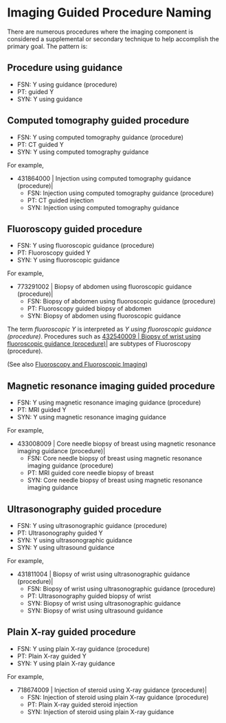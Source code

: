# Imaging Guided Procedure Naming

There are numerous procedures where the imaging component is considered a supplemental or secondary technique to help accomplish the primary goal. The pattern is:

## Procedure using guidance

* FSN: Y using guidance (procedure)
* PT: guided Y
* SYN: Y using guidance

## Computed tomography guided procedure

* FSN: Y using computed tomography guidance (procedure)
* PT: CT guided Y
* SYN: Y using computed tomography guidance

For example,

* 431864000 | Injection using computed tomography guidance (procedure)|
  * FSN: Injection using computed tomography guidance (procedure)
  * PT: CT guided injection
  * SYN: Injection using computed tomography guidance

## Fluoroscopy guided procedure

* FSN: Y using fluoroscopic guidance (procedure)
* PT: Fluoroscopy guided Y
* SYN: Y using fluoroscopic guidance

For example,

* 773291002 | Biopsy of abdomen using fluoroscopic guidance (procedure)|
  * FSN: Biopsy of abdomen using fluoroscopic guidance (procedure)
  * PT: Fluoroscopy guided biopsy of abdomen
  * SYN: Biopsy of abdomen using fluoroscopic guidance

The term _fluoroscopic Y_ is interpreted as _Y using fluoroscopic guidance (procedure)_. Procedures such as [432540009 | Biopsy of wrist using fluoroscopic guidance (procedure)|](http://snomed.info/id/432540009) are subtypes of Fluoroscopy (procedure).

(See also [Fluoroscopy and Fluoroscopic Imaging](../../../../../../authoring/procedure/Fluoroscopy-and-Fluoroscopic-Imaging_174691328.html))

## Magnetic resonance imaging guided procedure

* FSN: Y using magnetic resonance imaging guidance (procedure)
* PT: MRI guided Y
* SYN: Y using magnetic resonance imaging guidance

For example,

* 433008009 | Core needle biopsy of breast using magnetic resonance imaging guidance (procedure)|
  * FSN: Core needle biopsy of breast using magnetic resonance imaging guidance (procedure)
  * PT: MRI guided core needle biopsy of breast
  * SYN: Core needle biopsy of breast using magnetic resonance imaging guidance

## Ultrasonography guided procedure

* FSN: Y using ultrasonographic guidance (procedure)
* PT: Ultrasonography guided Y
* SYN: Y using ultrasonographic guidance
* SYN: Y using ultrasound guidance

For example,

* 431811004 | Biopsy of wrist using ultrasonographic guidance (procedure)|
  * FSN: Biopsy of wrist using ultrasonographic guidance (procedure)
  * PT: Ultrasonography guided biopsy of wrist
  * SYN: Biopsy of wrist using ultrasonographic guidance
  * SYN: Biopsy of wrist using ultrasound guidance

## Plain X-ray guided procedure

* FSN: Y using plain X-ray guidance (procedure)
* PT: Plain X-ray guided Y
* SYN: Y using plain X-ray guidance

For example,

* 718674009 | Injection of steroid using X-ray guidance (procedure)|
  * FSN: Injection of steroid using plain X-ray guidance (procedure)
  * PT: Plain X-ray guided steroid injection
  * SYN: Injection of steroid using plain X-ray guidance
